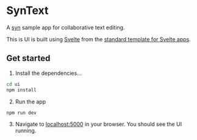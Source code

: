 # SynText

A [syn](https://github.com/holochain/syn) sample app for collaborative text editing.

This is UI is built using [Svelte](https://svelte.dev) from the [standard template for Svelte apps](https://github.com/sveltejs/template).

## Get started

1. Install the dependencies...

  ```bash
  cd ui
  npm install
  ```

2. Run the app
  ```bash
  npm run dev
  ```

3. Navigate to [localhost:5000](http://localhost:5000) in your browser. You should see the UI running.
